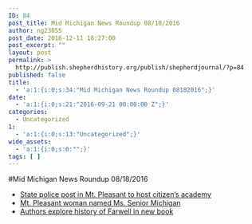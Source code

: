 ```yaml
---
ID: 84
post_title: Mid Michigan News Roundup 08/18/2016
author: ng23055
post_date: 2016-12-11 18:27:00
post_excerpt: ""
layout: post
permalink: >
  http://publish.shepherdhistory.org/publish/shepherdjournal/?p=84
published: false
title:
  - 'a:1:{i:0;s:34:"Mid Michigan News Roundup 08182016";}'
date:
  - 'a:1:{i:0;s:21:"2016-09-21 00:00:00 Z";}'
categories:
  - Uncategorized
1:
  - 'a:1:{i:0;s:13:"Uncategorized";}'
wide_assets:
  - 'a:1:{i:0;s:0:"";}'
tags: [ ]
---
```

#Mid Michigan News Roundup 08/18/2016
 
<ul class="c1 lst-kix_list_2-0 start"><li class="c5"><a class="c0" href="https://www.google.com/url?q=http://www.themorningsun.com/general-news/20160818/state-police-post-in-mt-pleasant-to-host-citizens-academy&amp;sa=D&amp;ust=1471647715423000&amp;usg=AFQjCNG0HJWtUe80HvWZ8KsPG-JrOxVg_w">State police post in Mt. Pleasant to host citizen’s academy</a></li><li class="c5"><a class="c0" href="https://www.google.com/url?q=http://www.themorningsun.com/general-news/20160817/mt-pleasant-woman-named-ms-senior-michigan&amp;sa=D&amp;ust=1471647715425000&amp;usg=AFQjCNH4kblk_TyyN9O6z3PBPuJYtPn7Rw">Mt. Pleasant woman named Ms. Senior Michigan</a></li><li class="c5"><a class="c0" href="https://www.google.com/url?q=http://www.themorningsun.com/general-news/20160817/authors-explore-history-of-farwell-in-new-book&amp;sa=D&amp;ust=1471647715426000&amp;usg=AFQjCNHtlk9ZWqcduKFwO0fYxQ-adBcnBg">Authors explore history of Farwell in new book</a></li></ul>